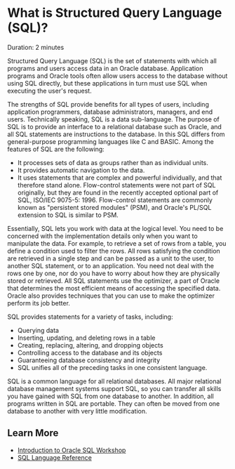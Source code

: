 # What is Structured Query Language (SQL)?

Duration: 2 minutes

Structured Query Language (SQL) is the set of statements with which all programs and users access data in an Oracle database. Application programs and Oracle tools often allow users access to the database without using SQL directly, but these applications in turn must use SQL when executing the user's request.

The strengths of SQL provide benefits for all types of users, including application programmers, database administrators, managers, and end users. Technically speaking, SQL is a data sub-language. The purpose of SQL is to provide an interface to a relational database such as Oracle, and all SQL statements are instructions to the database. In this SQL differs from general-purpose programming languages like C and BASIC. Among the features of SQL are the following:

* It processes sets of data as groups rather than as individual units.
* It provides automatic navigation to the data.
* It uses statements that are complex and powerful individually, and that therefore stand alone. Flow-control statements were not part of SQL originally, but they are found in the recently accepted optional part of SQL, ISO/IEC 9075-5: 1996. Flow-control statements are commonly known as "persistent stored modules" (PSM), and Oracle's PL/SQL extension to SQL is similar to PSM.

Essentially, SQL lets you work with data at the logical level. You need to be concerned with the implementation details only when you want to manipulate the data. For example, to retrieve a set of rows from a table, you define a condition used to filter the rows. All rows satisfying the condition are retrieved in a single step and can be passed as a unit to the user, to another SQL statement, or to an application. You need not deal with the rows one by one, nor do you have to worry about how they are physically stored or retrieved. All SQL statements use the optimizer, a part of Oracle that determines the most efficient means of accessing the specified data. Oracle also provides techniques that you can use to make the optimizer perform its job better.

SQL provides statements for a variety of tasks, including:

* Querying data
* Inserting, updating, and deleting rows in a table
* Creating, replacing, altering, and dropping objects
* Controlling access to the database and its objects
* Guaranteeing database consistency and integrity
* SQL unifies all of the preceding tasks in one consistent language.

SQL is a common language for all relational databases. All major relational database management systems support SQL, so you can transfer all skills you have gained with SQL from one database to another. In addition, all programs written in SQL are portable. They can often be moved from one database to another with very little modification.

## Learn More

* [Introduction to Oracle SQL Workshop](https://apexapps.oracle.com/pls/apex/dbpm/r/livelabs/view-workshop?wid=943)
* [SQL Language Reference](https://docs.oracle.com/en/database/oracle/oracle-database/12.2/sqlrf/Introduction-to-Oracle-SQL.html#GUID-049B7AE8-11E1-4110-B3E4-D117907D77AC)

